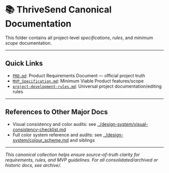 # 📚 ThriveSend Canonical Documentation

This folder contains all project-level *specifications*, *rules*, and *minimum scope* documentation.

---

## Quick Links

- [`PRD.md`](./PRD.md): Product Requirements Document — official project truth
- [`MVP_Specification.md`](./MVP_Specification.md): Minimum Viable Product features/scope
- [`project-development-rules.md`](../project-development-rules.md): Universal project documentation/editing rules

---

## References to Other Major Docs

- Visual consistency and color audits: see [../design-system/visual-consistency-checklist.md](../design-system/visual-consistency-checklist.md)
- Full color system reference and audits: see [../design-system/colour_scheme.md](../design-system/colour_scheme.md) and siblings

---

_This canonical collection helps ensure source-of-truth clarity for requirements, rules, and MVP guidelines. For all consolidated/archived or historic docs, see archive/._

